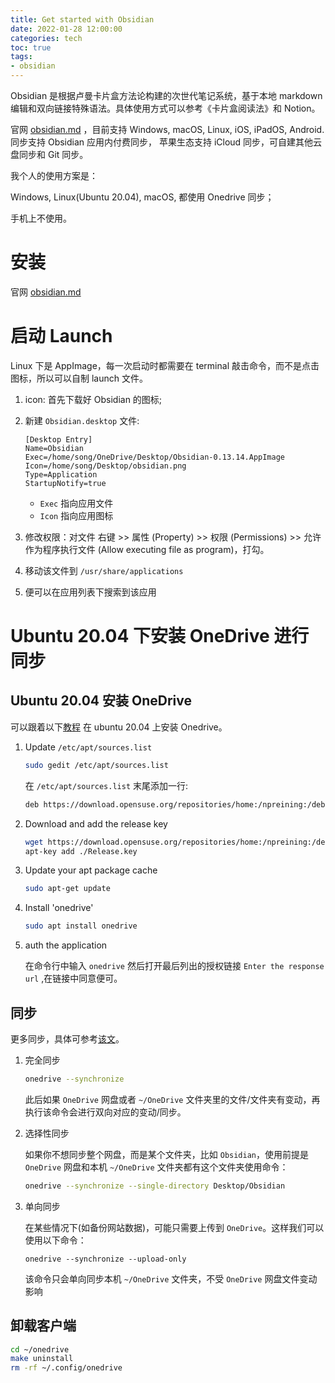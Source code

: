 ```yaml
---
title: Get started with Obsidian
date: 2022-01-28 12:00:00
categories: tech
toc: true
tags:
- obsidian
---
```


Obsidian 是根据卢曼卡片盒方法论构建的次世代笔记系统，基于本地 markdown 编辑和双向链接特殊语法。具体使用方式可以参考《卡片盒阅读法》和 Notion。

<!-- more -->

官网 [obsidian.md](https://obsidian.md/) ，目前支持 Windows, macOS, Linux, iOS, iPadOS, Android.
同步支持 Obsidian 应用内付费同步， 苹果生态支持 iCloud 同步，可自建其他云盘同步和 Git 同步。

我个人的使用方案是：

Windows, Linux(Ubuntu 20.04), macOS, 都使用 Onedrive 同步；

手机上不使用。

# 安装

官网 [obsidian.md](https://obsidian.md/)

# 启动 Launch
Linux 下是 AppImage，每一次启动时都需要在 terminal 敲击命令，而不是点击图标，所以可以自制 launch 文件。

1. icon: 首先下载好 Obsidian 的图标;
2. 新建 `Obsidian.desktop` 文件:

    ```
    [Desktop Entry]
    Name=Obsidian
    Exec=/home/song/OneDrive/Desktop/Obsidian-0.13.14.AppImage
    Icon=/home/song/Desktop/obsidian.png
    Type=Application
    StartupNotify=true
    ```
    - `Exec` 指向应用文件
    - `Icon` 指向应用图标

3. 修改权限：对文件 右键 >> 属性 (Property) >> 权限 (Permissions) >> 允许作为程序执行文件 (Allow executing file as program)，打勾。
4. 移动该文件到 `/usr/share/applications`
5. 便可以在应用列表下搜索到该应用


# Ubuntu 20.04 下安装 OneDrive 进行同步

## Ubuntu 20.04 安装 OneDrive

可以跟着以下[教程](https://github.com/abraunegg/onedrive/blob/master/docs/ubuntu-package-install.md#distribution-ubuntu-2004) 在 ubuntu 20.04 上安装 Onedrive。

1. Update `/etc/apt/sources.list`

    ```bash
    sudo gedit /etc/apt/sources.list
    ```

    在 `/etc/apt/sources.list` 末尾添加一行:

    ```bash
    deb https://download.opensuse.org/repositories/home:/npreining:/debian-ubuntu-onedrive/xUbuntu_20.04/ ./
    ```

2. Download and add the release key

    ```bash
    wget https://download.opensuse.org/repositories/home:/npreining:/debian-ubuntu-onedrive/xUbuntu_20.04/Release.key
    apt-key add ./Release.key
    ```

3. Update your apt package cache

    ```bash
    sudo apt-get update
    ```

4. Install 'onedrive'

    ```bash
    sudo apt install onedrive
    ```

5. auth the application
    
    在命令行中输入 `onedrive` 然后打开最后列出的授权链接 `Enter the response url` ,在链接中同意便可。

## 同步

更多同步，具体可参考[该文](https://jiumbk.com/zjjc/294/)。

1. 完全同步
    
    ```bash
    onedrive --synchronize
    ```

    此后如果 `OneDrive` 网盘或者 `~/OneDrive` 文件夹里的文件/文件夹有变动，再执行该命令会进行双向对应的变动/同步。

2. 选择性同步

    如果你不想同步整个网盘，而是某个文件夹，比如 `Obsidian`，使用前提是 `OneDrive` 网盘和本机 `~/OneDrive` 文件夹都有这个文件夹使用命令：

    ```bash
    onedrive --synchronize --single-directory Desktop/Obsidian
    ```

3. 单向同步
   
    在某些情况下(如备份网站数据)，可能只需要上传到 `OneDrive`。这样我们可以使用以下命令：

    ```
    onedrive --synchronize --upload-only
    ```

    该命令只会单向同步本机 `~/OneDrive` 文件夹，不受 `OneDrive` 网盘文件变动影响


## 卸载客户端

```bash
cd ~/onedrive
make uninstall
rm -rf ~/.config/onedrive
```

